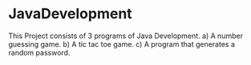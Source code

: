 # JavaDevelopment
This Project consists of 3 programs of Java Development.
a) A number guessing game.
b) A tic tac toe game.
c) A program that generates a random password.
